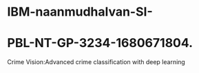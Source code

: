 # IBM-naanmudhalvan-SI-
# PBL-NT-GP-3234-1680671804.
Crime Vision:Advanced  crime classification with deep learning
